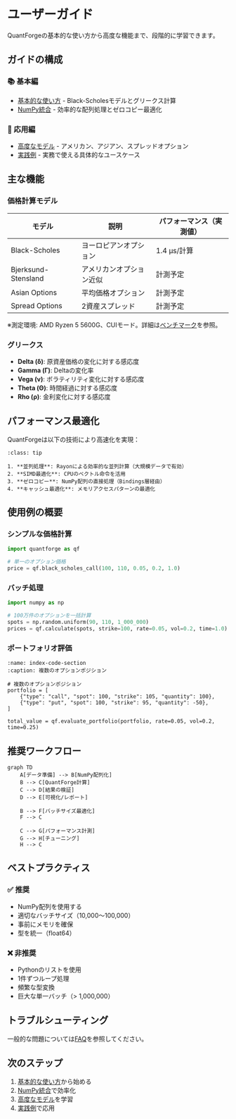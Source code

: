 # ユーザーガイド

QuantForgeの基本的な使い方から高度な機能まで、段階的に学習できます。

## ガイドの構成

### 📚 基本編

- [基本的な使い方](basic_usage.md) - Black-Scholesモデルとグリークス計算
- [NumPy統合](numpy_integration.md) - 効率的な配列処理とゼロコピー最適化

### 🎯 応用編

- [高度なモデル](advanced_models.md) - アメリカン、アジアン、スプレッドオプション
- [実践例](examples.md) - 実務で使える具体的なユースケース

## 主な機能

### 価格計算モデル

| モデル | 説明 | パフォーマンス（実測値） |
|--------|------|---------------|
| Black-Scholes | ヨーロピアンオプション | 1.4 μs/計算 |
| Bjerksund-Stensland | アメリカンオプション近似 | 計測予定 |
| Asian Options | 平均価格オプション | 計測予定 |
| Spread Options | 2資産スプレッド | 計測予定 |

※測定環境: AMD Ryzen 5 5600G、CUIモード。詳細は[ベンチマーク](../performance/benchmarks.md)を参照。

### グリークス

- **Delta (δ)**: 原資産価格の変化に対する感応度
- **Gamma (Γ)**: Deltaの変化率
- **Vega (ν)**: ボラティリティ変化に対する感応度
- **Theta (Θ)**: 時間経過に対する感応度
- **Rho (ρ)**: 金利変化に対する感応度

## パフォーマンス最適化

QuantForgeは以下の技術により高速化を実現：

```{admonition} 最適化技術
:class: tip

1. **並列処理**: Rayonによる効率的な並列計算（大規模データで有効）
2. **SIMD最適化**: CPUのベクトル命令を活用
3. **ゼロコピー**: NumPy配列の直接処理（Bindings層経由）
4. **キャッシュ最適化**: メモリアクセスパターンの最適化
```

## 使用例の概要

### シンプルな価格計算

```python
import quantforge as qf

# 単一のオプション価格
price = qf.black_scholes_call(100, 110, 0.05, 0.2, 1.0)
```

### バッチ処理

```python
import numpy as np

# 100万件のオプションを一括計算
spots = np.random.uniform(90, 110, 1_000_000)
prices = qf.calculate(spots, strike=100, rate=0.05, vol=0.2, time=1.0)
```

### ポートフォリオ評価

```{code-block} python
:name: index-code-section
:caption: 複数のオプションポジション

# 複数のオプションポジション
portfolio = [
    {"type": "call", "spot": 100, "strike": 105, "quantity": 100},
    {"type": "put", "spot": 100, "strike": 95, "quantity": -50},
]

total_value = qf.evaluate_portfolio(portfolio, rate=0.05, vol=0.2, time=0.25)
```

## 推奨ワークフロー

```{mermaid}
graph TD
    A[データ準備] --> B[NumPy配列化]
    B --> C[QuantForge計算]
    C --> D[結果の検証]
    D --> E[可視化/レポート]
    
    B --> F[バッチサイズ最適化]
    F --> C
    
    C --> G[パフォーマンス計測]
    G --> H[チューニング]
    H --> C
```

## ベストプラクティス

### ✅ 推奨

- NumPy配列を使用する
- 適切なバッチサイズ（10,000～100,000）
- 事前にメモリを確保
- 型を統一（float64）

### ❌ 非推奨

- Pythonのリストを使用
- 1件ずつループ処理
- 頻繁な型変換
- 巨大な単一バッチ（> 1,000,000）

## トラブルシューティング

一般的な問題については[FAQ](../faq.md)を参照してください。

## 次のステップ

1. [基本的な使い方](basic_usage.md)から始める
2. [NumPy統合](numpy_integration.md)で効率化
3. [高度なモデル](advanced_models.md)を学習
4. [実践例](examples.md)で応用